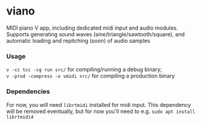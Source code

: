 # viano
MIDI piano V app, including dedicated midi input and audio modules. Supports generating sound waves (sine/triangle/sawtooth/square), and automatic loading and repitching (soon) of audio samples


### Usage

`v -cc tcc -cg run src/` for compiling/running a debug binary;  
`v -prod -compress -o vmidi src/` for compiling a production binary

### Dependencies

For now, you will need `librtmidi` installed for midi input. This dependency will be removed eventually, but for now you'll need to e.g. `sudo apt install librtmidi4`
